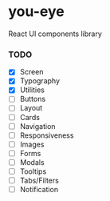 # you-eye
React UI components library

### TODO
 - [x] Screen
 - [x] Typography
 - [x] Utilities
 - [ ] Buttons
 - [ ] Layout
 - [ ] Cards
 - [ ] Navigation
 - [ ] Responsiveness
 - [ ] Images
 - [ ] Forms
 - [ ] Modals
 - [ ] Tooltips
 - [ ] Tabs/Filters
 - [ ] Notification
